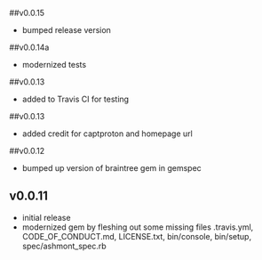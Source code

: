 ##v0.0.15
* bumped release version

##v0.0.14a
* modernized tests

##v0.0.13
* added to Travis CI for testing

##v0.0.13
* added credit for captproton and homepage url

##v0.0.12

* bumped up version of braintree gem in gemspec

## v0.0.11

* initial release
* modernized gem by fleshing out some missing files .travis.yml, CODE_OF_CONDUCT.md, LICENSE.txt, bin/console, bin/setup, spec/ashmont_spec.rb